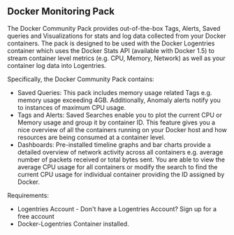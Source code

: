 Docker Monitoring Pack
----------------------------

The Docker Community Pack provides out-of-the-box Tags, Alerts, Saved queries and Visualizations for stats and log data collected from your Docker containers. The pack is designed to be used with the Docker Logentries container which uses the Docker Stats API (available with Docker 1.5) to stream container level metrics (e.g. CPU, Memory, Network) as well as your container log data into Logentries.

Specifically, the Docker Community Pack contains:

* Saved Queries: This pack includes memory usage related Tags e.g. memory usage exceeding 4GB. Additionally, Anomaly alerts notify you to instances of maximum CPU usage.
* Tags and Alerts: Saved Searches enable you to plot the current CPU or Memory usage and group it by container ID. This feature gives you a nice overview of all the containers running on your Docker host and how resources are being consumed at a container level.
* Dashboards: Pre-installed timeline graphs and bar charts provide a detailed overview of network activity across all containers e.g. average number of packets received or total bytes sent. You are able to view the average CPU usage for all containers or modify the search to find the current CPU usage for individual container providing the ID assigned by Docker.

Requirements:
- Logentries Account - Don't have a Logentries Account? Sign up for a free account
- Docker-Logentries Container installed.
